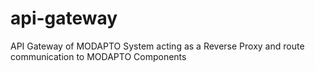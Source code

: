 # api-gateway
API Gateway of MODAPTO System acting as a Reverse Proxy and route communication to MODAPTO Components
